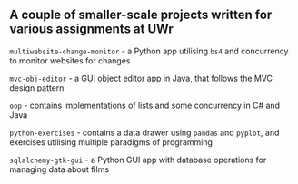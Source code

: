 ## A couple of smaller-scale projects written for various assignments at UWr

`multiwebsite-change-monitor` - a Python app utilising `bs4` and concurrency to monitor websites for changes

`mvc-obj-editor` - a GUI object editor app in Java, that follows the MVC design pattern

`oop` - contains implementations of lists and some concurrency in C# and Java

`python-exercises` - contains a data drawer using `pandas` and `pyplot`, and exercises utilising multiple paradigms of programming

`sqlalchemy-gtk-gui` - a Python GUI app with database operations for managing data about films
